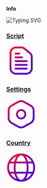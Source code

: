 **Info**

![Typing SVG](https://readme-typing-svg.herokuapp.com?color=%2349F707&size=30&lines=☣️+Hello+☣️)

### [Script](https://github.com/FarhadElahi/CF/blob/main/Info/Script.md)
[<img src="https://github.com/FarhadElahi/CF/blob/main/Info/Script.png" width="80">](https://github.com/FarhadElahi/CF/blob/main/Info/Script.md)
### [Settings](https://github.com/FarhadElahi/CF/blob/main/Info/Settings.md)
[<img src="https://github.com/FarhadElahi/CF/blob/main/Info/Settings.png" width="80">](https://github.com/FarhadElahi/CF/blob/main/Info/Settings.md)
### [Country](https://github.com/FarhadElahi/CF/blob/main/Info/Country.md)
[<img src="https://github.com/FarhadElahi/CF/blob/main/Info/Country.png" width="80">](https://github.com/FarhadElahi/CF/blob/main/Info/Country.md)
